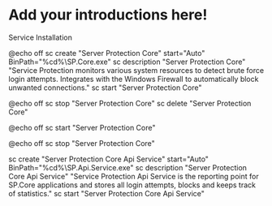 # Add your introductions here!

Service Installation

@echo off
sc create "Server Protection Core" start="Auto" BinPath="%cd%\SP.Core.exe"
sc description "Server Protection Core" "Service Protection monitors various system resources to detect brute force login attempts. Integrates with the Windows Firewall to automatically block unwanted connections."
sc start "Server Protection Core"


@echo off
sc stop "Server Protection Core"
sc delete "Server Protection Core"

@echo off
sc start "Server Protection Core"

@echo off
sc stop "Server Protection Core"



sc create "Server Protection Core Api Service" start="Auto" BinPath="%cd%\SP.Api.Service.exe"
sc description "Server Protection Core Api Service" "Service Protection Api Service is the reporting point for SP.Core applications and stores all login attempts, blocks and keeps track of statistics."
sc start "Server Protection Core Api Service" 

